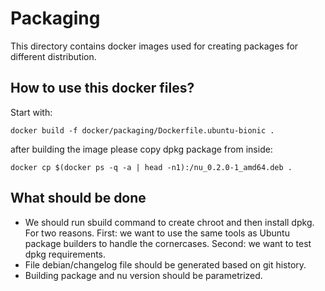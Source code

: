 # Packaging

This directory contains docker images used for creating packages for different distribution.

##  How to use this docker files?

Start with:

`docker build -f docker/packaging/Dockerfile.ubuntu-bionic .`

after building the image please copy dpkg package from inside:

`docker cp $(docker ps -q -a | head -n1):/nu_0.2.0-1_amd64.deb .`

## What should be done

* We should run sbuild command to create chroot and then install dpkg.
For two reasons. First: we want to use the same tools as Ubuntu package builders
to handle the cornercases. Second: we want to test dpkg requirements.
* File debian/changelog file should be generated based on git history.
* Building package and nu version should be parametrized. 